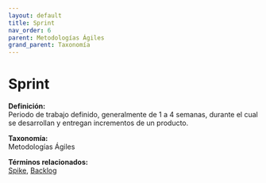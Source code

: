 ```yaml
---
layout: default
title: Sprint
nav_order: 6
parent: Metodologías Ágiles
grand_parent: Taxonomía
---
```


# Sprint

**Definición:**  
Periodo de trabajo definido, generalmente de 1 a 4 semanas, durante el cual se desarrollan y entregan incrementos de un producto.

**Taxonomía:**  
Metodologías Ágiles

**Términos relacionados:**  
[Spike](https://maleniski.github.io/diccionario-angl-tec-mx/docs/taxonomia/metodologías-ágiles/spike.html), [Backlog](https://maleniski.github.io/diccionario-angl-tec-mx/docs/taxonomia/metodologías-ágiles/backlog.html)
